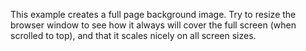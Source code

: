 <html>
<head>
  
<style>

  .container-lg {

    max-width: initial;
    
  }

.bg {
  max-width: 100%;
  /* The image used */
  background-image: url("/Water_place.png");

  /* Full height */
  height: 400px; 

  /* Center and scale the image nicely */
  background-position: center;
  background-repeat: no-repeat;
  background-size: cover;
}

</style>
</head>
<body>



<div class="bg"></div>

<p>This example creates a full page background image. Try to resize the browser window to see how it always will cover the full screen (when scrolled to top), and that it scales nicely on all screen sizes.</p>

</body>
</html>

